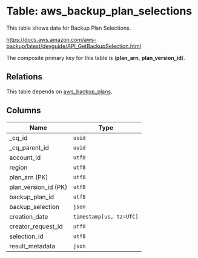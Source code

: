 # Table: aws_backup_plan_selections

This table shows data for Backup Plan Selections.

https://docs.aws.amazon.com/aws-backup/latest/devguide/API_GetBackupSelection.html

The composite primary key for this table is (**plan_arn**, **plan_version_id**).

## Relations

This table depends on [aws_backup_plans](aws_backup_plans.md).

## Columns

| Name          | Type          |
| ------------- | ------------- |
|_cq_id|`uuid`|
|_cq_parent_id|`uuid`|
|account_id|`utf8`|
|region|`utf8`|
|plan_arn (PK)|`utf8`|
|plan_version_id (PK)|`utf8`|
|backup_plan_id|`utf8`|
|backup_selection|`json`|
|creation_date|`timestamp[us, tz=UTC]`|
|creator_request_id|`utf8`|
|selection_id|`utf8`|
|result_metadata|`json`|